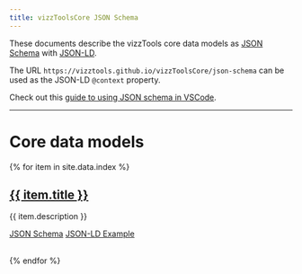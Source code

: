 ```yaml
---
title: vizzToolsCore JSON Schema
---
```


These documents describe the vizzTools core data models as [JSON Schema](https://json-schema.org/understanding-json-schema/) with [JSON-LD](https://json-ld.org/).

The URL `https://vizztools.github.io/vizzToolsCore/json-schema` can be used as the JSON-LD `@context` property.

Check out this [guide to using JSON schema in VSCode](https://omkarmore.wordpress.com/2017/04/07/json-schema/).

---

# Core data models

{% for item in site.data.index %}
<h2><a href="json-schema/{{ item.title }}.html">{{ item.title }}</a></h2>

{{ item.description }}

<span class="w3-tag w3-padding w3-round-large w3-red w3-center"><a href="json-schema/{{ item.title }}.schema.json">JSON Schema</a></span>
<span class="w3-tag w3-padding w3-round-large w3-red w3-center"><a href="json-schema/{{ item.title }}.jsonld">JSON-LD Example</a></span>

<br/>
{% endfor %}
